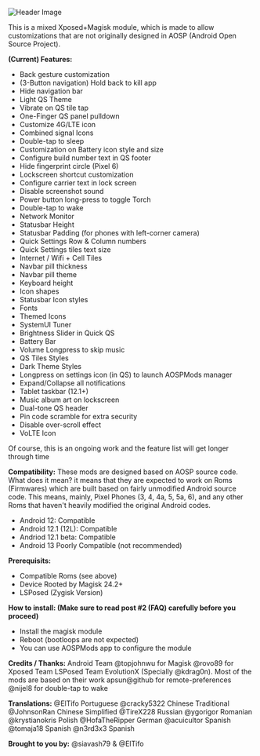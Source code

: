 ![Header Image](https://raw.githubusercontent.com/siavash79/AOSPMods/master/.github/AOSP_Mods_Header.png)

This is a mixed Xposed+Magisk module, which is made to allow customizations that are not originally designed in AOSP (Android Open Source Project).

**(Current) Features:**
- Back gesture customization
- (3-Button navigation) Hold back to kill app
- Hide navigation bar
- Light QS Theme
- Vibrate on QS tile tap
- One-Finger QS panel pulldown
- Customize 4G/LTE icon
- Combined signal Icons
- Double-tap to sleep
- Customization on Battery icon style and size
- Configure build number text in QS footer
- Hide fingerprint circle (Pixel 6)
- Lockscreen shortcut customization
- Configure carrier text in lock screen
- Disable screenshot sound
- Power button long-press to toggle Torch
- Double-tap to wake
- Network Monitor
- Statusbar Height
- Statusbar Padding (for phones with left-corner camera)
- Quick Settings Row & Column numbers
- Quick Settings tiles text size
- Internet / Wifi + Cell Tiles
- Navbar pill thickness
- Navbar pill theme
- Keyboard height
- Icon shapes
- Statusbar Icon styles
- Fonts
- Themed Icons
- SystemUI Tuner
- Brightness Slider in Quick QS
- Battery Bar
- Volume Longpress to skip music
- QS Tiles Styles
- Dark Theme Styles
- Longpress on settings icon (in QS) to launch AOSPMods manager
- Expand/Collapse all notifications
- Tablet taskbar (12.1+)
- Music album art on lockscreen
- Dual-tone QS header
- Pin code scramble for extra security
- Disable over-scroll effect
- VoLTE Icon

Of course, this is an ongoing work and the feature list will get longer through time

**Compatibility:**
These mods are designed based on AOSP source code. What does it mean? it means that they are expected to work on Roms (Firmwares) which are built based on fairly unmodified Android source code. This means, mainly, Pixel Phones (3, 4, 4a, 5, 5a, 6), and any other Roms that haven't heavily modified the original Android codes.

- Android 12: Compatible
- Android 12.1 (12L): Compatible
- Andriod 12.1 beta: Compatible
- Android 13 Poorly Compatible (not recommended)


**Prerequisits:**
- Compatible Roms (see above)
- Device Rooted by Magisk 24.2+
- LSPosed (Zygisk Version)


**How to install: (Make sure to read post #2 (FAQ) carefully before you proceed)**
- Install the magisk module
- Reboot (bootloops are not expected)
- You can use AOSPMods app to configure the module

**Credits / Thanks:**
Android Team
@topjohnwu for Magisk
@rovo89 for Xposed
Team LSPosed
Team EvolutionX (Specially @kdrag0n). Most of the mods are based on their work
apsun@github for remote-preferences
@nijel8 for double-tap to wake

**Translations:**
@ElTifo Portuguese
@cracky5322 Chinese Traditional
@JohnsonRan Chinese Simplified
@TireX228 Russian
@ygorigor Romanian
@krystianokris Polish
@HofaTheRipper German
@acuicultor Spanish
@tomaja18 Spanish
@n3rd3x3 Spanish

**Brought to you by:**
@siavash79 & @ElTifo
